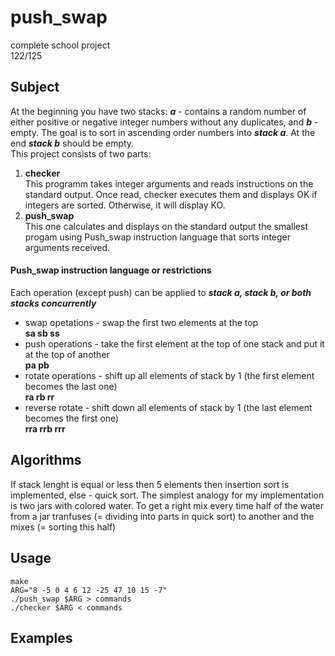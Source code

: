 # push_swap
complete school project  
122/125
## Subject
At the beginning you have two stacks: ___a___ - contains a random number of either positive or negative integer numbers without
any duplicates, and ___b___ - empty. The goal is to sort in ascending order numbers into ___stack a___. At the end ___stack b___ should be empty.  
This project consists of two parts:
1. **checker**  
   This programm takes integer arguments and reads instructions on the standard output. Once read, checker executes them and displays OK if integers are sorted. Otherwise, it will display KO.
2. **push_swap**  
   This one calculates and displays on the standard output the smallest progam using Push_swap instruction language that sorts integer arguments received.

#### Push_swap instruction language or restrictions
Each operation (exсept push) can be applied to ___stack a, stack b, or both stacks concurrently___  
- swap opetations - swap the first two elements at the top  
**sa  sb  ss**
- push operations - take the first element at the top of one stack and put it at the top of another  
**pa  pb**
- rotate operations - shift up all elements of stack by 1 (the first element becomes the last one)  
**ra  rb  rr**
- reverse rotate - shift down all elements of stack by 1 (the last element becomes the first one)  
**rra  rrb  rrr**

## Algorithms
If stack lenght is equal or less then 5 elements then insertion sort is implemented, else - quick sort.
The simplest analogy for my implementation is two jars with colored water. To get a right mix every time half of the water from a jar tranfuses (= dividing into parts in quick sort) to another and the mixes (= sorting this half) 
## Usage
    make
    ARG="8 -5 0 4 6 12 -25 47 10 15 -7"
    ./push_swap $ARG > commands
    ./checker $ARG < commands
## Examples
